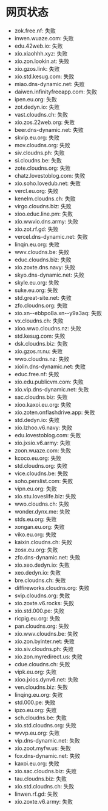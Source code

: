# 网页状态
- zok.free.nf: 失败
- inwen.wuaze.com: 失败
- edu.42web.io: 失败
- xio.xiaohhh.xyz: 失败
- xio.zon.lookin.at: 失败
- xio.gzos.link: 失败
- xio.std.kesug.com: 失败
- miao.dns-dynamic.net: 失败
- daiwen.infinityfreeapp.com: 失败
- ipen.eu.org: 失败
- zot.dedyn.io: 失败
- vast.cloudns.ch: 失败
- xio.zos.22web.org: 失败
- beer.dns-dynamic.net: 失败
- skvip.eu.org: 失败
- mov.cloudns.org: 失败
- siv.cloudns.ph: 失败
- si.cloudns.be: 失败
- zote.cloudns.org: 失败
- chatz.lovestoblog.com: 失败
- xio.soho.lovedub.net: 失败
- vercl.eu.org: 失败
- kenelm.cloudns.ch: 失败
- virgo.cloudns.biz: 失败
- xioo.educ.line.pm: 失败
- xio.wwvio.dns.army: 失败
- xio.zot.rf.gd: 失败
- vercel.dns-dynamic.net: 失败
- linqin.eu.org: 失败
- wwv.cloudns.be: 失败
- educ.cloudns.biz: 失败
- xio.zoxte.dns.navy: 失败
- skyo.dns-dynamic.net: 失败
- skyle.eu.org: 失败
- suke.eu.org: 失败
- std.great-site.net: 失败
- zfo.cloudns.org: 失败
- xio.xn--ebbpo8a.xn--y9a3aq: 失败
- vx.cloudns.ch: 失败
- xioo.wwo.cloudns.nz: 失败
- std.kesug.com: 失败
- dsk.cloudns.biz: 失败
- xio.gzos.rr.nu: 失败
- wwo.cloudns.nz: 失败
- xiolin.dns-dynamic.net: 失败
- educ.free.nf: 失败
- xio.edu.publicvm.com: 失败
- xio.vip.dns-dynamic.net: 失败
- sac.cloudns.biz: 失败
- xioo.kaxoi.eu.org: 失败
- xio.zoten.onflashdrive.app: 失败
- std.dedyn.io: 失败
- xio.lzhoo.v6.navy: 失败
- edu.lovestoblog.com: 失败
- xio.jxsio.v6.army: 失败
- zoon.wuaze.com: 失败
- kcoco.eu.org: 失败
- std.cloudns.org: 失败
- vice.cloudns.be: 失败
- soho.perslist.com: 失败
- vipn.eu.org: 失败
- xio.stu.loveslife.biz: 失败
- wwo.cloudns.ch: 失败
- wonder.dynx.me: 失败
- stds.eu.org: 失败
- xongan.eu.org: 失败
- viko.eu.org: 失败
- kaixin.cloudns.ch: 失败
- zosx.eu.org: 失败
- zfo.dns-dynamic.net: 失败
- xio.xeo.dedyn.io: 失败
- xeo.dedyn.io: 失败
- bre.cloudns.ch: 失败
- diffireworks.cloudns.org: 失败
- svip.cloudns.org: 失败
- xio.zoxte.v6.rocks: 失败
- xio.std.000.pe: 失败
- ricpig.eu.org: 失败
- pan.cloudns.org: 失败
- xio.wwv.cloudns.be: 失败
- xio.zon.byinter.net: 失败
- xio.siv.cloudns.ph: 失败
- xio.zon.myredirect.us: 失败
- cdue.cloudns.ch: 失败
- vipk.eu.org: 失败
- xioo.jxios.dynv6.net: 失败
- ven.cloudns.biz: 失败
- linqing.eu.org: 失败
- std.000.pe: 失败
- ipzo.eu.org: 失败
- sch.cloudns.be: 失败
- xio.std.cloudns.org: 失败
- wvvp.eu.org: 失败
- vip.dns-dynamic.net: 失败
- xio.zoot.myfw.us: 失败
- fox.dns-dynamic.net: 失败
- kaxoi.eu.org: 失败
- xio.sac.cloudns.biz: 失败
- tau.cloudns.biz: 失败
- xio.std.cloudns.ch: 失败
- linwen.rf.gd: 失败
- xio.zoxte.v6.army: 失败
